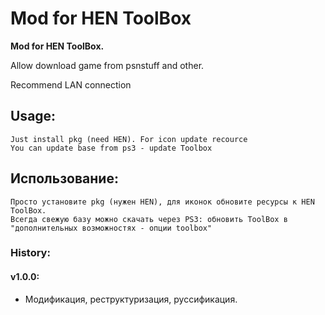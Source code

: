 # Mod for HEN ToolBox
**Mod for HEN ToolBox.**

Allow download game from psnstuff and other.

Recommend LAN connection

## Usage:
	Just install pkg (need HEN). For icon update recource
	You can update base from ps3 - update Toolbox
	
## Использование:	
	Просто установите pkg (нужен HEN), для иконок обновите ресурсы к HEN ToolBox.
	Всегда свежую базу можно скачать через PS3: обновить ToolBox в "дополнительных возможностях - опции toolbox" 

### History:

#### v1.0.0:		
- Модификация, реструктуризация, руссификация.


